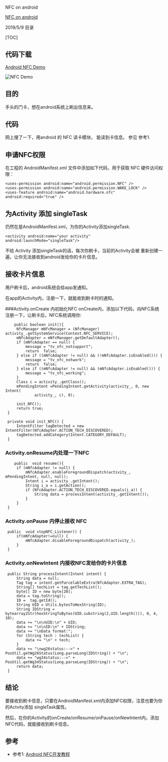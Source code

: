 NFC on android 

   [NFC on android](https://github.com/zhaowd2001/tvm_phone/blob/master/android-nfc.md)


2019/5/9
  目录
  
[TOC]

## 代码下载 

   [Android NFC Demo](https://zwd.3wfocus.com/svn/files/trunk/tp/tvm/apps/android_rpc)

   ![NFC Demo](https://github.com/zhaowd2001/tvm_phone/blob/master/android-nfc.png?raw=true)
   
   
   
## 目的
   手头的门卡，想在android系统上刷出信息来。

## 代码
   网上搜了一下，用android 的 NFC 读卡模块， 能读到卡信息。
   参见 参考1.
   
## 申请NFC权限
   在工程的 AndroidManifest.xml 文件中添加如下代码，用于获取 NFC 硬件访问权限：
   
  ```
  <uses-permission android:name="android.permission.NFC" />
  <uses-permission android:name="android.permission.WAKE_LOCK" />
  <uses-feature android:name="android.hardware.nfc" android:required="true" />
  ```

## 为Activity 添加 singleTask
   仍然在是AndroidManifest.xml，为你的Activity添加singleTask.
   
   ```
   <activity android:name="your activity"
   android:launchMode="singleTask"/>
   ```

   不给 Activity 添加singleTask的话，每次你刷卡，当前的Activity会被 重新创建一遍，让你无法接收到android发给你的卡片信息。
   
## 接收卡片信息
   用户刷卡后，android系统会给app发通知。
   
   在app的Activity内，注册一下，就能收到刷卡时的通知。
   
###Activity.onCreate 内初始化NFC
   onCreate内，添加以下代码，向NFC系统注册一下，让刷卡后，NFC系统调用你:

   ```
       public boolean init(){
        NfcManager mNfcManager = (NfcManager) activity_.getSystemService(Context.NFC_SERVICE);
        mNfcAdapter = mNfcManager.getDefaultAdapter();
        if (mNfcAdapter == null) {
            message = "tv_nfc_notsupport";
            return  false;
        } else if ((mNfcAdapter != null) && (!mNfcAdapter.isEnabled())) {
            message = "tv_nfc_notwork";
            return  false;
        } else if ((mNfcAdapter != null) && (mNfcAdapter.isEnabled())) {
            message = "tv_nfc_working";
        }
        Class c = activity_.getClass();
        mPendingIntent =PendingIntent.getActivity(activity_, 0, new Intent(
                activity_, c), 0);

        init_NFC();
        return true;
    }

    private void init_NFC() {
        IntentFilter tagDetected = new IntentFilter(NfcAdapter.ACTION_TECH_DISCOVERED);
        tagDetected.addCategory(Intent.CATEGORY_DEFAULT);
    }
   ```
  
### Activity.onResume内处理一下NFC
   
   ```
       public  void resume(){
        if (mNfcAdapter != null) {
            mNfcAdapter.enableForegroundDispatch(activity_, mPendingIntent, null, null);
            Intent i = activity_.getIntent();
            String i_a = i.getAction();
            if (NfcAdapter.ACTION_TECH_DISCOVERED.equals(i_a)) {
                String data = processIntent(activity_.getIntent());
            }
        }
    }
   ```

### Activity.onPause 内停止接收 NFC 
   
   ```
    public  void stopNFC_Listener() {
        if(mNfcAdapter!=null) {
            mNfcAdapter.disableForegroundDispatch(activity_);
        }
    }
   ```

### Activity.onNewIntent 内接收NFC发给你的卡片信息
   
   ```
    public String processIntent(Intent intent) {
        String data = null;
        Tag tag = intent.getParcelableExtra(NfcAdapter.EXTRA_TAG);
        String[] techList = tag.getTechList();
        byte[] ID = new byte[20];
        data = tag.toString();
        ID =  tag.getId();
        String UID = Utils.bytesToHexString(ID);
        String IDString = bytearray2Str(hexStringToBytes(UID.substring(2,UID.length())), 0, 4, 10);
        data += "\n\nUID:\n" + UID;
        data += "\n\nID:\n" + IDString;
        data += "\nData format:";
        for (String tech : techList) {
            data += "\n" + tech;
        }
        data += "\nwg26status:-->" + PosUtil.getWg26Status(Long.parseLong(IDString)) + "\n";
        data += "wg34status:-->" + PosUtil.getWg34Status(Long.parseLong(IDString)) + "\n";
        return data;
    }
   ```

## 结论
   要接收到刷卡信息，只要在AndroidManifest.xml内添加NFC权限，注意也要为你的Actvity添加 singleTask属性。

然后，在你的Activity的onCreate/onResume/onPause/onNewIntent内，添加NFC代码，就能接收到刷卡信息。
 

## 参考
  - 参考1: [Android NFC开发教程](http://c.biancheng.net/view/3202.html)
  
